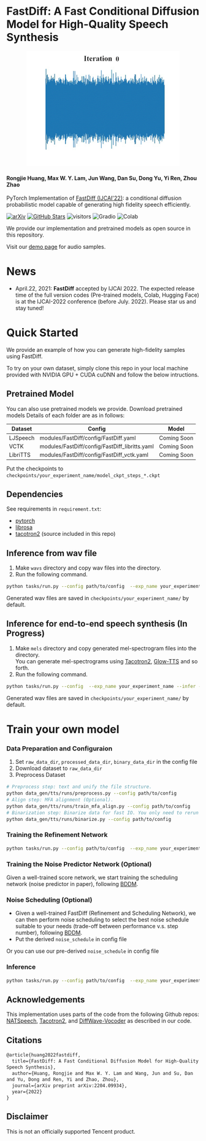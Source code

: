 # FastDiff: A Fast Conditional Diffusion Model for High-Quality Speech Synthesis

<div align=center> <img src="assets/Demo.gif" alt="drawing" style="width:400px; "/> </div>


#### Rongjie Huang, Max W. Y. Lam, Jun Wang, Dan Su, Dong Yu, Yi Ren, Zhou Zhao

PyTorch Implementation of [FastDiff (IJCAI'22)](https://arxiv.org/abs/2204.09934): a conditional diffusion probabilistic model capable of generating high fidelity speech efficiently.

[![arXiv](https://img.shields.io/badge/arXiv-Paper-<COLOR>.svg)](https://arxiv.org/abs/2204.09934)
[![GitHub Stars](https://img.shields.io/github/stars/Rongjiehuang/FastDiff?style=social)](https://github.com/Rongjiehuang/FastDiff)
![visitors](https://visitor-badge.glitch.me/badge?page_id=Rongjiehuang/FastDiff)
![Gradio](https://img.shields.io/badge/%F0%9F%A4%97%20Hugging%20Face-Spaces-blue)
![Colab](https://colab.research.google.com/assets/colab-badge.svg)

We provide our implementation and pretrained models as open source in this repository.

Visit our [demo page](https://fastdiff.github.io/) for audio samples.

# News
- April.22, 2021: **FastDiff** accepted by IJCAI 2022. The expected release time of the full version codes (Pre-trained models, Colab, Hugging Face) is at the IJCAI-2022 conference (before July. 2022). Please star us and stay tuned! 

# Quick Started
We provide an example of how you can generate high-fidelity samples using FastDiff.

To try on your own dataset, simply clone this repo in your local machine provided with NVIDIA GPU + CUDA cuDNN and follow the below intructions.

## Pretrained Model

You can also use pretrained models we provide.
Download pretrained models
Details of each folder are as in follows:

| Dataset  | Config                                         | Model          | 
|----------|------------------------------------------------|----------------|
| LJSpeech | modules/FastDiff/config/FastDiff.yaml          | Coming  Soon   |
| VCTK     | modules/FastDiff/config/FastDiff_libritts.yaml | Coming  Soon   |
| LibriTTS | modules/FastDiff/config/FastDiff_vctk.yaml     | Coming  Soon   |

Put the checkpoints to `checkpoints/your_experiment_name/model_ckpt_steps_*.ckpt`

## Dependencies
See requirements in `requirement.txt`:
- [pytorch](https://github.com/pytorch/pytorch)
- [librosa](https://github.com/librosa/librosa)
- [tacotron2](https://github.com/NVIDIA/tacotron2) (source included in this repo)

## Inference from wav file
1. Make `wavs` directory and copy wav files into the directory.
2. Run the following command.
```bash
python tasks/run.py --config path/to/config  --exp_name your_experiment_name --infer --hparams='test_input_dir=wavs'
```

Generated wav files are saved in `checkpoints/your_experiment_name/` by default.<br>

## Inference for end-to-end speech synthesis (In Progress)
1. Make `mels` directory and copy generated mel-spectrogram files into the directory.<br>
You can generate mel-spectrograms using [Tacotron2](https://github.com/NVIDIA/tacotron2), 
[Glow-TTS](https://github.com/jaywalnut310/glow-tts) and so forth.
2. Run the following command.
```bash
python tasks/run.py --config  --exp_name your_experiment_name --infer --hparams='test_mel_dir=mels,use_wav=False'
```
Generated wav files are saved in `checkpoints/your_experiment_name/` by default.<br>


# Train your own model

### Data Preparation and Configuraion ##
1. Set `raw_data_dir`, `processed_data_dir`, `binary_data_dir` in the config file
2. Download dataset to `raw_data_dir`
3. Preprocess Dataset 
```bash
# Preprocess step: text and unify the file structure.
python data_gen/tts/runs/preprocess.py --config path/to/config
# Align step: MFA alignment (Optional).
python data_gen/tts/runs/train_mfa_align.py --config path/to/config
# Binarization step: Binarize data for fast IO. You only need to rerun this line when running different task if you have `preprocess`ed and `align`ed the dataset before.
python data_gen/tts/runs/binarize.py --config path/to/config
```

### Training the Refinement Network
```bash
python tasks/run.py --config path/to/config  --exp_name your_experiment_name --reset
```

### Training the Noise Predictor Network (Optional)
Given a well-trained score network, we start training the scheduling network (noise predictor in paper), following [BDDM](https://github.com/tencent-ailab/bddm).

### Noise Scheduling (Optional)
- Given a well-trained FastDiff (Refinement and Scheduling Network), we can then perform noise scheduling to select the best noise schedule suitable to your needs (trade-off between performance v.s. step number), following [BDDM](https://github.com/tencent-ailab/bddm). 
- Put the derived `noise_schedule` in config file

Or you can use our pre-derived `noise_schedule` in config file

### Inference

```bash
python tasks/run.py --config path/to/config  --exp_name your_experiment_name --infer
```


## Acknowledgements
This implementation uses parts of the code from the following Github repos:
[NATSpeech](https://github.com/NATSpeech/NATSpeech),
[Tacotron2](https://github.com/NVIDIA/tacotron2), and
[DiffWave-Vocoder](https://github.com/philsyn/DiffWave-Vocoder)
as described in our code.

## Citations ##

```
@article{huang2022fastdiff,
  title={FastDiff: A Fast Conditional Diffusion Model for High-Quality Speech Synthesis},
  author={Huang, Rongjie and Max W. Y. Lam and Wang, Jun and Su, Dan and Yu, Dong and Ren, Yi and Zhao, Zhou},
  journal={arXiv preprint arXiv:2204.09934},
  year={2022}
}
```

## Disclaimer ##
This is not an officially supported Tencent product.
